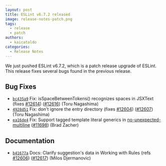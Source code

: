 ```yaml
---
layout: post
title: ESLint v6.7.2 released
image: release-notes-patch.png
tags:
  - release
  - patch
authors:
  - kaicataldo
categories:
  - Release Notes
---
```


We just pushed ESLint v6.7.2, which is a patch release upgrade of ESLint. This release fixes several bugs found in the previous release.












## Bug Fixes


* [`bc435a9`](https://github.com/eslint/eslint/commit/bc435a93afd6ba4def1b53993ef7cf8220f3f070) Fix: isSpaceBetweenTokens() recognizes spaces in JSXText (fixes [#12614](https://github.com/eslint/eslint/issues/12614)) ([#12616](https://github.com/eslint/eslint/issues/12616)) (Toru Nagashima)
* [`4928d51`](https://github.com/eslint/eslint/commit/4928d513b4fe716c7ed958c294a10ef8517be25e) Fix: don't ignore the entry directory (fixes [#12604](https://github.com/eslint/eslint/issues/12604)) ([#12607](https://github.com/eslint/eslint/issues/12607)) (Toru Nagashima)
* [`ea16de4`](https://github.com/eslint/eslint/commit/ea16de4e7c6f661398b0b7843f95e5f307c89551) Fix: Support tagged template literal generics in [no-unexpected-multiline](/docs/rules/no-unexpected-multiline) ([#11698](https://github.com/eslint/eslint/issues/11698)) (Brad Zacher)




## Documentation


* [`b41677a`](https://github.com/eslint/eslint/commit/b41677ae2a143790b19b0e70391a46ec6c8f5de1) Docs: Clarify suggestion's data in Working with Rules (refs [#12606](https://github.com/eslint/eslint/issues/12606)) ([#12617](https://github.com/eslint/eslint/issues/12617)) (Milos Djermanovic)








